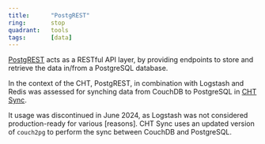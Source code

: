 ```yaml
---
title:      "PostgREST"
ring:       stop
quadrant:   tools
tags:       [data]
---
```


[PostgREST](https://postgrest.org/en/v12/) acts as a RESTful API layer, by providing endpoints to store and retrieve the data in/from a PostgreSQL database.

In the context of the CHT, PostgREST, in combination with Logstash and Redis was assessed for synching data from CouchDB to PostgreSQL in [CHT Sync](https://github.com/medic/cht-sync). 

It usage was discontinued in June 2024, as Logstash was not considered production-ready for various [reasons]. CHT Sync uses an updated version of `couch2pg` to perform the sync between CouchDB and PostgreSQL.
